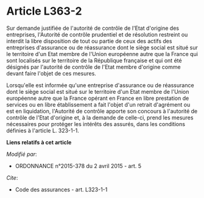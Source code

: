 # Article L363-2

Sur demande justifiée de l'autorité de contrôle de l'Etat d'origine des entreprises, l'Autorité de contrôle prudentiel et de
résolution restreint ou interdit la libre disposition de tout ou partie de ceux des actifs des entreprises d'assurance ou de
réassurance dont le siège social est situé sur le territoire d'un Etat membre de l'Union européenne autre que la France qui
sont localisés sur le territoire de la République française et qui ont été désignés par l'autorité de contrôle de l'Etat
membre d'origine comme devant faire l'objet de ces mesures.

Lorsqu'elle est informée qu'une entreprise d'assurance ou de réassurance dont le siège social est situé sur le territoire
d'un Etat membre de l'Union européenne autre que la France opérant en France en libre prestation de services ou en libre
établissement a fait l'objet d'un retrait d'agrément ou est en liquidation, l'Autorité de contrôle apporte son concours à
l'autorité de contrôle de l'Etat d'origine et, à la demande de celle-ci, prend les mesures nécessaires pour protéger les
intérêts des assurés, dans les conditions définies à l'article L. 323-1-1.

**Liens relatifs à cet article**

_Modifié par_:

  - ORDONNANCE n°2015-378 du 2 avril 2015 - art. 5

_Cite_:

  - Code des assurances - art. L323-1-1
